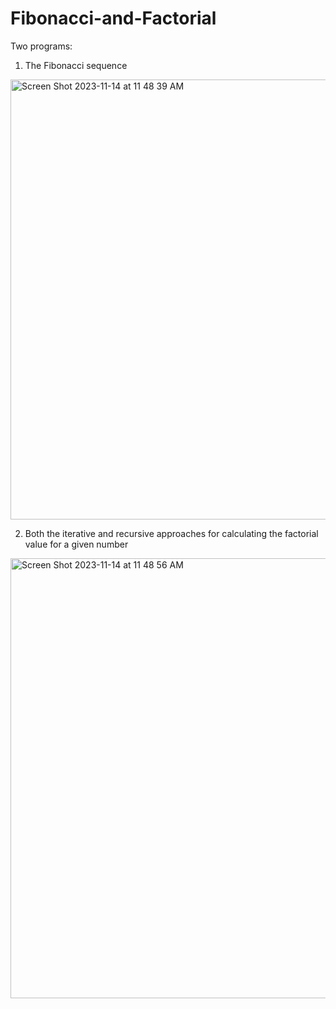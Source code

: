 # Fibonacci-and-Factorial
Two programs: 

1) The Fibonacci sequence
<img width="704" alt="Screen Shot 2023-11-14 at 11 48 39 AM" src="https://github.com/treaddevs/Fibonacci-and-Factorial/assets/148214913/050f0071-5025-4021-af60-4ca551e8f8f9">

2) Both the iterative and recursive approaches for calculating the factorial value for a given number
<img width="704" alt="Screen Shot 2023-11-14 at 11 48 56 AM" src="https://github.com/treaddevs/Fibonacci-and-Factorial/assets/148214913/3c937704-9638-44ff-bcdc-b00105f05c13">

